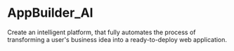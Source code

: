 # AppBuilder_AI
Create an intelligent platform,  that fully automates the process of transforming a user's business idea into a ready-to-deploy web application.
